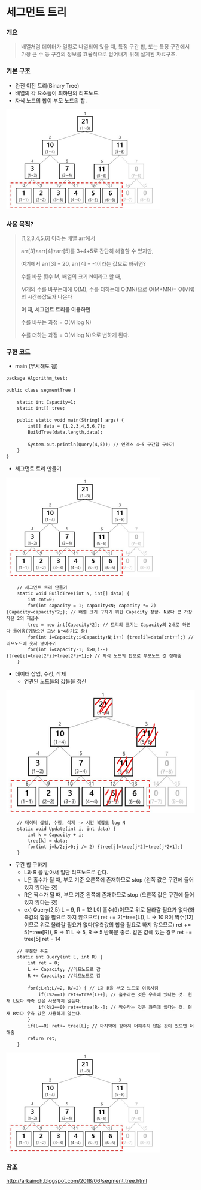 # 세그먼트 트리

### 개요

> 배열처럼 데이터가 일렬로 나열되어 있을 때, 특정 구간 합, 또는 특정 구간에서 가장 큰 수 등 구간의 정보를 효율적으로 얻어내기 위해 설계된 자료구조.

### 기본 구조

- 완전 이진 트리(Binary Tree)
- 배열의 각 요소들이 최하단의 리프노드.
- 자식 노드의 합이 부모 노드의 합.

<img src="segmentTree.assets/image-20220116174610654.png" alt="image-20220116174610654" style="zoom:50%;" />

### 사용 목적?

> [1,2,3,4,5,6] 이라는 배열 arr에서
>
> arr[3]+arr[4]+arr[5]를 3+4+5로 간단히 해결할 수 있지만,
>
> 여기에서 arr[3] = 20, arr[4] = -1이라는 값으로 바뀌면?
>
> 수를 바꾼 횟수 M, 배열의 크기 N이라고 할 때,
>
> M개의 수를 바꾸는데에 O(M), 수를 더하는데 O(MN)으로 O(M+MN)= O(MN)의 시간복잡도가 나온다
>
> 
>
> **이 때, 세그먼트 트리를 이용하면**
>
> 수를 바꾸는 과정 = O(M log N) 
>
> 수를 더하는 과정 = O(M log N)으로 변하게 된다.



### 구현 코드

- main (무시해도 됨)

```
package Algorithm_test;

public class segmentTree {

	static int Capacity=1;
	static int[] tree;
	
	public static void main(String[] args) {
		int[] data = {1,2,3,4,5,6,7};
		BuildTree(data.length,data);
		
		System.out.println(Query(4,5)); // 인덱스 4~5 구간합 구하기
	}
}

```

- 세그먼트 트리 만들기

<img src="segmentTree.assets/image-20220116174610654.png" alt="image-20220116174610654" style="zoom:50%;" />

```
	// 세그먼트 트리 만들기
	static void BuildTree(int N, int[] data) {
		int cnt=0;
		for(int capacity = 1; capacity<N; capacity *= 2) {Capacity=capacity*2;}; // 배열 크기 구하기 위한 Capacity 정함- N보다 큰 가장 작은 2의 제곱수
		tree = new int[Capacity*2]; // 트리의 크기는 Capacity의 2배로 하면 다 들어옴(귀찮으면 그냥 N*4하기도 함)
		for(int i=Capacity;i<Capacity+N;i++) {tree[i]=data[cnt++];} // 리프노드에 숫자 넣어주기		
		for(int i=Capacity-1; i>0;i--) {tree[i]=tree[2*i]+tree[2*i+1];} // 자식 노드의 합으로 부모노드 값 정해줌
	}
```

- 데이터 삽입, 수정, 삭제
  - 연관된 노드들의 값들을 갱신

![image-20220116181008392](segmentTree.assets/image-20220116181008392.png)

```
	// 데이터 삽입, 수정, 삭제 -> 시간 복잡도 log N
	static void Update(int i, int data) {
		int k = Capacity + i;
		tree[k] = data;
		for(int j=k/2;j>0;j /= 2) {tree[j]=tree[j*2]+tree[j*2+1];}
	}
```

- 구간 합 구하기
  - L과 R 을 받아서 일단 리프노드로 간다.
  - L은 홀수가 될 때, 부모 기준 오른쪽에 존재하므로 stop (왼쪽 값은 구간에 들어있지 않다는 것)
  - R은 짝수가 될 때, 부모 기준 왼쪽에 존재하므로 stop (오른쪽 값은 구간에 들어있지 않다는 것)
  - ex) Query(2,5)
    L = 9, R = 12
    L이 홀수(9)이므로 위로 올라갈 필요가 없다(좌측값의 합을 필요로 하지 않으므로) 
    ret += 2(=tree[L]),    L -> 10 
    R이 짝수(12)이므로 위로 올라갈 필요가 없다(우측값의 합을 필요로 하지 않으므로)
    ret += 5(=tree[R]),    R -> 11
    L -> 5, R -> 5 반복문 종료.
    같은 값에 있는 경우 ret += tree[5]
    ret = 14

```
	// 부분합 추출
	static int Query(int L, int R) {
		int ret = 0;
		L += Capacity; //리프노드로 감
		R += Capacity; //리프노드로 감
		
		for(;L<R;L/=2, R/=2) { // L과 R을 부모 노드로 이동시킴
			if(L%2==1) ret+=tree[L++]; // 홀수라는 것은 우측에 있다는 것. 현재 L보다 좌측 값은 사용하지 않는다.
			if(R%2==0) ret+=tree[R--]; // 짝수라는 것은 좌측에 있다는 것. 현재 R보다 우측 값은 사용하지 않는다.
		}
		if(L==R) ret+= tree[L]; // 마지막에 같아져 더해주지 않은 값이 있으면 더해줌  
		return ret;
	}
```

<img src="segmentTree.assets/image-20220116174610654.png" alt="image-20220116174610654" style="zoom:50%;" />



### 참조

http://arkainoh.blogspot.com/2018/06/segment.tree.html